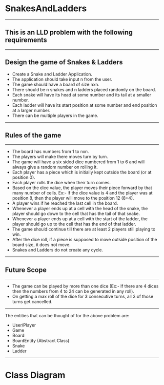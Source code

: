 # SnakesAndLadders

---
## This is an LLD problem with the following requirements

---

## Design the game of Snakes & Ladders

- Create a Snake and Ladder Application.
- The application should take input n from the user.
- The game should have a board of size nxn.
- There should be n snakes and n ladders placed randomly on the board.
- Each snake will have its head at some number and its tail at a smaller number.
- Each ladder will have its start position at some number and end position at a larger number.
- There can be multiple players in the game.

---

## Rules of the game

---

- The board has numbers from 1 to nxn.
- The players will make there moves turn by turn.
- The game will have a six sided dice numbered from 1 to 6 and will always give a random number on rolling it.
- Each player has a piece which is initially kept outside the board (or at position 0).
- Each player rolls the dice when their turn comes.
- Based on the dice value, the player moves their piece forward by that many number of cells. Ex:- If the dice value is 4 and the player was at position 8, then the player will move to the position 12 (8+4).
- A player wins if he reached the last cell in the board.
- Whenever a player ends up at a cell with the head of the snake, the player should go down to the cell that has the tail of that snake.
- Whenever a player ends up at a cell with the start of the ladder, the player should go up to the cell that has the end of that ladder.
- The game should continue till there are at least 2 players still playing to win.
- After the dice roll, if a piece is supposed to move outside position of the board size, it does not move.
- Snakes and Ladders do not create any cycle.

---

## Future Scope

---

- The game can be played by more than one dice (Ex:- If there are 4 dices then the numbers from 4 to 24 can be generated in any roll).
- On getting a max roll of the dice for 3 consecutive turns, all 3 of those turns get cancelled.

---

The entities that can be thought of for the above problem are:
- User/Player
- Game
- Board
- BoardEntity (Abstract Class)
- Snake
- Ladder

---

# Class Diagram
